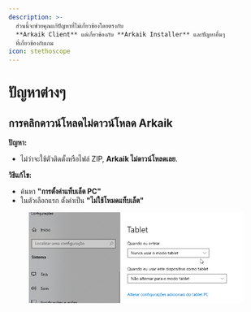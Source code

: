 ```yaml
---
description: >-
  ส่วนนี้จะช่วยคุณแก้ปัญหาที่ไม่เกี่ยวข้องโดยตรงกับ
  **Arkaik Client** แต่เกี่ยวข้องกับ **Arkaik Installer** และปัญหาอื่นๆ
  ที่เกี่ยวข้องกับเกม
icon: stethoscope
---
```


# ปัญหาต่างๆ

## **การคลิกดาวน์โหลดไม่ดาวน์โหลด Arkaik**

**ปัญหา:**

* ไม่ว่าจะใช้ตัวติดตั้งหรือไฟล์ ZIP, **Arkaik ไม่ดาวน์โหลดเลย**.

**วิธีแก้ไข:**

* ค้นหา **"การตั้งค่าแท็บเล็ต PC"**
* ในตัวเลือกแรก ตั้งค่าเป็น **"ไม่ใช้โหมดแท็บเล็ต"**

<figure><img src="../../.gitbook/assets/image (161).png" alt=""><figcaption></figcaption></figure>